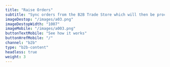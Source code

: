 ```yaml
---
title: "Raise Orders"
subtitle: "Sync orders from the B2B Trade Store which will then be processed into each customer’s dedicated account on your ERP or accounting system."
imageDestop: "/images/a03.png"
imageDestopWidth: "1007"
imageMobile: "/images/a003.png"
buttonTextMobile: "See how it works"
buttonHrefMobile: "/" 
channel: "b2b"
type: "b2b-content"
headless: true
weight: 3
---
```

